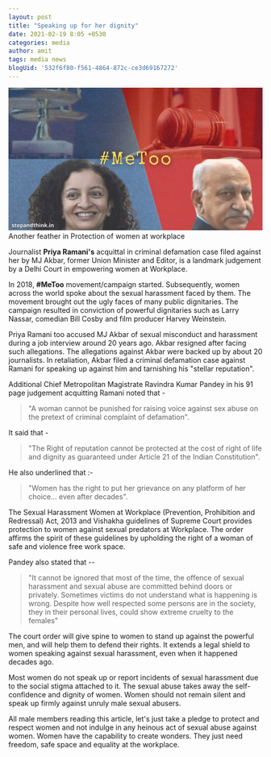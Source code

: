 ```yaml
---
layout: post
title: "Speaking up for her dignity"
date: 2021-02-19 8:05 +0530
categories: media
author: amit
tags: media news
blogUid: '532f6f80-f561-4864-872c-ce3d69167272'
---
```

![Speaking up for her dignity](/assets/images/speaking-up-for-her-dignity.jpg)
Another feather in Protection of women at workplace

Journalist **Priya Ramani's** acquittal in criminal defamation case filed against her by MJ Akbar, former Union Minister and Editor, is a landmark judgement by a Delhi Court in empowering women at Workplace. 

In 2018, **#MeToo** movement/campaign started. Subsequently, women across the world spoke about the sexual harassment faced by them. The movement brought out the ugly faces of many public dignitaries. The campaign resulted in conviction of powerful dignitaries such as Larry Nassar, comedian Bill Cosby and film producer Harvey Weinstein. 

Priya Ramani too accused MJ Akbar of sexual misconduct and harassment during a job interview around 20 years ago. Akbar resigned after facing such allegations. The allegations against Akbar were backed up by about 20 journalists. In retaliation, Akbar filed a criminal defamation case against Ramani for speaking up against him and tarnishing his "stellar reputation". 

Additional Chief Metropolitan Magistrate Ravindra Kumar Pandey in his 91 page judgement acquitting Ramani noted that - 
> "A woman cannot be punished for raising voice against sex abuse on the pretext of criminal complaint of defamation". 

It said that - 
> "The Right of reputation cannot be protected at the cost of right of life and dignity as guaranteed under Article 21 of the Indian Constitution". 

He also underlined that :-
> "Women has the right to put her grievance on any platform of her choice... even after decades".

The Sexual Harassment Women at Workplace (Prevention, Prohibition and Redressal) Act, 2013 and Vishakha guidelines of Supreme Court  provides protection to women against sexual predators at Workplace. The order affirms the spirit of these guidelines by upholding the right of a woman of safe and violence free work space. 

Pandey also stated that -- 
> "It cannot be ignored that most of the time, the offence of sexual harassment and sexual abuse are committed behind doors or privately. Sometimes victims do not understand what is happening is wrong. Despite how well respected some persons are in the society, they in their personal lives, could show extreme cruelty to the females"  

The court order will give spine to women to stand up against the powerful men, and will help them to defend their rights. It extends a legal shield to women speaking against sexual harassment, even when it happened decades ago. 

Most women do not speak up or report incidents of sexual harassment due to the social stigma attached to it. The sexual abuse takes away the self-confidence and dignity of women. Women should not remain silent and speak up firmly against unruly male sexual abusers. 

All male members reading this article, let's just take a pledge to protect and respect women and not indulge in any heinous act of sexual abuse against women. Women have the capability to create wonders. They just need freedom, safe space and equality at the workplace.
